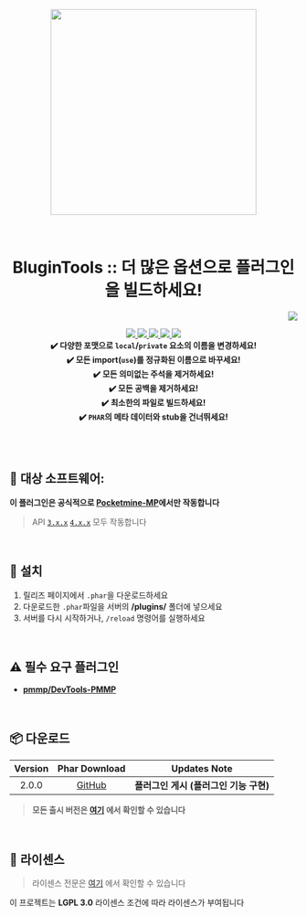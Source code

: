 <p align="center"> <img src="https://ghcdn.rawgit.org/Blugin/BluginTools/master/icon.png" width="360"> </p>
<br> <h1 align="center"> BluginTools :: 더 많은 옵션으로 플러그인을 빌드하세요! </h1>
<p align="right">  
  <a href="https://github.com/Blugin/BluginTools/blob/master/README.md">  
    <img src="https://img.shields.io/static/v1?label=read%20in&message=English&color=success">
  </a>  
</p>  
<p align="center">  
  <a href="https://poggit.pmmp.io/ci/Blugin/BluginTools/BluginTools">  
    <img src="https://poggit.pmmp.io/ci.shield/Blugin/BluginTools/BluginTools?style=flat-square">  
  </a>  
  <a href="https://github.com/Blugin/BluginTools/releases">  
    <img src="https://img.shields.io/github/release/Blugin/BluginTools.svg?style=flat-square">  
  </a>  
  <a href="https://github.com/Blugin/BluginTools/releases">  
    <img src="https://img.shields.io/github/downloads/Blugin/BluginTools/total.svg?style=flat-square">  
  </a>  
  </a>  
  <a href="https://github.com/Blugin/BluginTools/blob/master/LICENSE">  
    <img src="https://img.shields.io/github/license/Blugin/BluginTools.svg?style=flat-square">  
  </a>  
  <a href="http://hits.dwyl.com/Blugin/BluginTools">  
    <img src="http://hits.dwyl.com/Blugin/BluginTools.svg"> 
  </a>  
  <strong>
  <br> ✔️ 다양한 포맷으로 <code>local</code>/<code>private</code> 요소의 이름을 변경하세요!
  <br> ✔️ 모든 import(<code>use</code>)를 정규화된 이름으로 바꾸세요!
  <br> ✔️ 모든 의미없는 주석을 제거하세요!
  <br> ✔️ 모든 공백을 제거하세요!
  <br> ✔️ 최소한의 파일로 빌드하세요!
  <br> ✔️ <code>PHAR</code>의 메타 데이터와 stub을 건너뛰세요!
  </strong>
</p>  
  
<br>  
<br>  
  
## :file_folder: 대상 소프트웨어: 
**이 플러그인은 공식적으로 [**Pocketmine-MP**](https://github.com/pmmp/PocketMine-MP/)에서만 작동합니다**
> API [`3.x.x`](https://github.com/pmmp/PocketMine-MP/tree/stable) [`4.x.x`](https://github.com/pmmp/PocketMine-MP/tree/master) 모두 작동합니다
  
<br>  
  
## :wrench: 설치
1) 릴리즈 페이지에서 `.phar`을 다운로드하세요
2) 다운로드한 `.phar`파일을 서버의 **/plugins/** 폴더에 넣으세요  
3) 서버를 다시 시작하거나, `/reload` 명령어를 실행하세요    
  
<br>  
  
## :warning: 필수 요구 플러그인
- [**pmmp/DevTools-PMMP**](https://github.com/pmmp/DevTools)

<br>  
  
## :package: 다운로드  
  
| Version | Phar Download | Updates Note |  
| :-----: | :-----------: | :----------: |    
| 2.0.0 | [GitHub](https://github.com/Blugin/BluginTools/releases/download/2.0.0/BluginTools_v2.0.0.phar) | **플러그인 게시 (플러그인 기능 구현)** |  
  
> **모든 출시 버전은 [여기](https://github.com/Blugin/BluginTools/releases) 에서 확인할 수 있습니다**  
  
<br>  
  
## :memo: 라이센스 
> 라이센스 전문은 [여기](https://github.com/Blugin/BluginTools/blob/master/LICENSE) 에서 확인할 수 있습니다  
  
이 프로젝트는 **LGPL 3.0** 라이센스 조건에 따라 라이센스가 부여됩니다